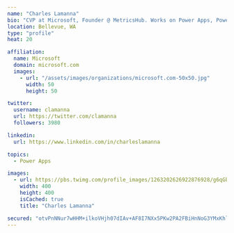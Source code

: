 ```yaml
---
name: "Charles Lamanna"
bio: "CVP at Microsoft, Founder @ MetricsHub. Works on Power Apps, Power Automate, Power Virtual Agent, Common Data Service and Dynamics 365."
location: Bellevue, WA
type: "profile"
heat: 20

affiliation:
  name: Microsoft
  domain: microsoft.com
  images:
    - url: "/assets/images/organizations/microsoft.com-50x50.jpg"
      width: 50
      height: 50

twitter:
  username: clamanna
  url: https://twitter.com/clamanna
  followers: 3980

linkedin:
  url: https://www.linkedin.com/in/charleslamanna

topics:
  - Power Apps

images:
  - url: https://pbs.twimg.com/profile_images/1263202626922876928/g6qGbHZ-_400x400.jpg
    width: 400
    height: 400
    isCached: true
    title: "Charles Lamanna"

secured: "otvPnNNur7wHHM+ilkoVHjh07dIAv+AF8I7NXx5PKw2PA2FBiHnNoG3YMxKhlBBavnNhkDK4LTsKlVvOySR5xJGHDNNeFGqvsOmNoqQ6ag/Pi7cRiQKYM6VWFanc6hEidNDXgw5+EzyVKVcsTWyWVM9dt423goS5/8uqlQAkCq6Qzjhs4jxl5h6+LSx7D2adbY0wwXyYDbx7aAx1OX3my6hWNe/vearQXVNnJK823hk6DDc2FUVwl/hdjPk6c+sYVvphT2GM2lKiGycb0tzE+bKDakd2ky5mFFIImlx3ygGtqe5sS3BiwH28fgedVTWfNUaZF6/cjy9QCNctnWzX9rW2eg8XrdPy83/Y6DcsnMwO5XXa8clhpo5X8t27GPNPtOE34L1IR/4cy3kNNvlZNcoMZdPrI2sbJaRiWopcbS0=;n0Dh+AGE83XHSbhLFjU4qg=="
---
```


